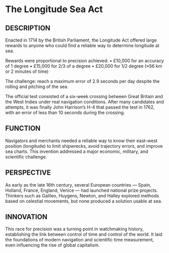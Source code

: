 ---
---
# The Longitude Sea Act

## DESCRIPTION
Enacted in 1714 by the British Parliament, the Longitude Act offered large rewards to anyone who could find a reliable way to determine longitude at sea.

Rewards were proportional to precision achieved:
• £10,000 for an accuracy of 1 degree
• £15,000 for 2/3 of a degree
• £20,000 for 1/2 degree (≈56 km or 2 minutes of time)

The challenge: reach a maximum error of 2.9 seconds per day despite the rolling and pitching of the sea.

The official test consisted of a six-week crossing between Great Britain and the West Indies under real navigation conditions. After many candidates and attempts, it was finally John Harrison’s H-4 that passed the test in 1762, with an error of less than 10 seconds during the crossing.

## FUNCTION
Navigators and merchants needed a reliable way to know their east–west position (longitude) to limit shipwrecks, avoid trajectory errors, and improve sea charts. This invention addressed a major economic, military, and scientific challenge.

## PERSPECTIVE
As early as the late 16th century, several European countries — Spain, Holland, France, England, Venice — had launched national prize projects. Thinkers such as Galileo, Huygens, Newton, and Halley explored methods based on celestial movements, but none produced a solution usable at sea.

## INNOVATION
This race for precision was a turning point in watchmaking history, establishing the link between control of time and control of the world. It laid the foundations of modern navigation and scientific time measurement, even influencing the rise of global capitalism.
